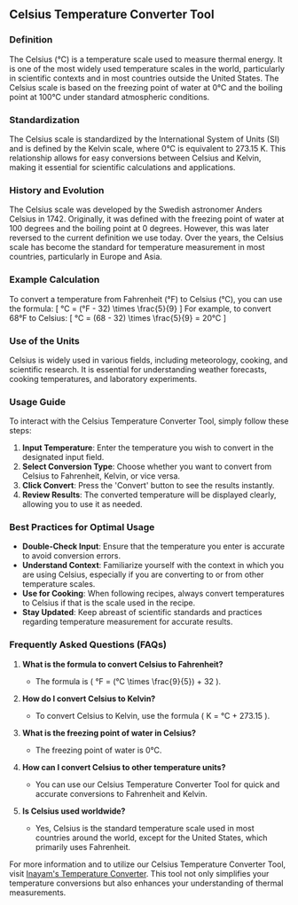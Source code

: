 ## Celsius Temperature Converter Tool

### Definition
The Celsius (°C) is a temperature scale used to measure thermal energy. It is one of the most widely used temperature scales in the world, particularly in scientific contexts and in most countries outside the United States. The Celsius scale is based on the freezing point of water at 0°C and the boiling point at 100°C under standard atmospheric conditions.

### Standardization
The Celsius scale is standardized by the International System of Units (SI) and is defined by the Kelvin scale, where 0°C is equivalent to 273.15 K. This relationship allows for easy conversions between Celsius and Kelvin, making it essential for scientific calculations and applications.

### History and Evolution
The Celsius scale was developed by the Swedish astronomer Anders Celsius in 1742. Originally, it was defined with the freezing point of water at 100 degrees and the boiling point at 0 degrees. However, this was later reversed to the current definition we use today. Over the years, the Celsius scale has become the standard for temperature measurement in most countries, particularly in Europe and Asia.

### Example Calculation
To convert a temperature from Fahrenheit (°F) to Celsius (°C), you can use the formula:
\[ 
°C = (°F - 32) \times \frac{5}{9} 
\]
For example, to convert 68°F to Celsius:
\[ 
°C = (68 - 32) \times \frac{5}{9} = 20°C 
\]

### Use of the Units
Celsius is widely used in various fields, including meteorology, cooking, and scientific research. It is essential for understanding weather forecasts, cooking temperatures, and laboratory experiments. 

### Usage Guide
To interact with the Celsius Temperature Converter Tool, simply follow these steps:
1. **Input Temperature**: Enter the temperature you wish to convert in the designated input field.
2. **Select Conversion Type**: Choose whether you want to convert from Celsius to Fahrenheit, Kelvin, or vice versa.
3. **Click Convert**: Press the 'Convert' button to see the results instantly.
4. **Review Results**: The converted temperature will be displayed clearly, allowing you to use it as needed.

### Best Practices for Optimal Usage
- **Double-Check Input**: Ensure that the temperature you enter is accurate to avoid conversion errors.
- **Understand Context**: Familiarize yourself with the context in which you are using Celsius, especially if you are converting to or from other temperature scales.
- **Use for Cooking**: When following recipes, always convert temperatures to Celsius if that is the scale used in the recipe.
- **Stay Updated**: Keep abreast of scientific standards and practices regarding temperature measurement for accurate results.

### Frequently Asked Questions (FAQs)

1. **What is the formula to convert Celsius to Fahrenheit?**
   - The formula is \( °F = (°C \times \frac{9}{5}) + 32 \).

2. **How do I convert Celsius to Kelvin?**
   - To convert Celsius to Kelvin, use the formula \( K = °C + 273.15 \).

3. **What is the freezing point of water in Celsius?**
   - The freezing point of water is 0°C.

4. **How can I convert Celsius to other temperature units?**
   - You can use our Celsius Temperature Converter Tool for quick and accurate conversions to Fahrenheit and Kelvin.

5. **Is Celsius used worldwide?**
   - Yes, Celsius is the standard temperature scale used in most countries around the world, except for the United States, which primarily uses Fahrenheit.

For more information and to utilize our Celsius Temperature Converter Tool, visit [Inayam's Temperature Converter](https://www.inayam.co/unit-converter/temperature). This tool not only simplifies your temperature conversions but also enhances your understanding of thermal measurements.